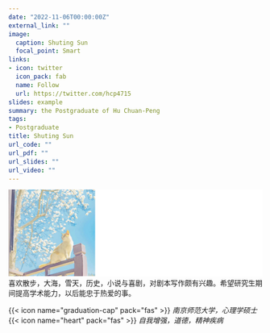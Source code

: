 ```yaml
---
date: "2022-11-06T00:00:00Z"
external_link: ""
image:
  caption: Shuting Sun
  focal_point: Smart
links:
- icon: twitter
  icon_pack: fab
  name: Follow
  url: https://twitter.com/hcp4715
slides: example
summary: the Postgraduate of Hu Chuan-Peng
tags:
- Postgraduate
title: Shuting Sun
url_code: ""
url_pdf: ""
url_slides: ""
url_video: ""
---
```

![](images/sst1.png)
喜欢散步，大海，雪天，历史，小说与喜剧，对剧本写作颇有兴趣。希望研究生期间提高学术能力，以后能忠于热爱的事。

{{< icon name="graduation-cap" pack="fas" >}} _南京师范大学，心理学硕士_  
{{< icon name="heart" pack="fas" >}} _自我增强，道德，精神疾病_  


